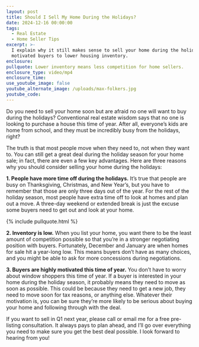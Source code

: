 ```yaml
---
layout: post
title: Should I Sell My Home During the Holidays?
date: 2024-12-16 00:00:00
tags:
  - Real Estate
  - Home Seller Tips
excerpt: >-
  I explain why it still makes sense to sell your home during the holidays, from
  motivated buyers to lower housing inventory. 
enclosure:
pullquote: Lower inventory means less competition for home sellers.
enclosure_type: video/mp4
enclosure_time:
use_youtube_image: false
youtube_alternate_image: /uploads/max-folkers.jpg
youtube_code:
---
```

Do you need to sell your home soon but are afraid no one will want to buy during the holidays? Conventional real estate wisdom says that no one is looking to purchase a house this time of year. After all, everyone’s kids are home from school, and they must be incredibly busy from the holidays, right?

The truth is that most people move when they need to, not when they want to. You can still get a great deal during the holiday season for your home sale; in fact, there are even a few key advantages. Here are three reasons why you should consider selling your home during the holidays:

**1\. People have more time off during the holidays.** It’s true that people are busy on Thanksgiving, Christmas, and New Year’s, but you have to remember that those are only three days out of the year. For the rest of the holiday season, most people have extra time off to look at homes and plan out a move. A three-day weekend or extended break is just the excuse some buyers need to get out and look at your home.

{% include pullquote.html %}

**2\. Inventory is low.** When you list your home, you want there to be the least amount of competition possible so that you’re in a stronger negotiating position with buyers. Fortunately, December and January are when homes for sale hit a year-long low. This means buyers don’t have as many choices, and you might be able to ask for more concessions during negotiations.

**3\. Buyers are highly motivated this time of year.** You don’t have to worry about window shoppers this time of year. If a buyer is interested in your home during the holiday season, it probably means they need to move as soon as possible. This could be because they need to get a new job, they need to move soon for tax reasons, or anything else. Whatever their motivation is, you can be sure they’re more likely to be serious about buying your home and following through with the deal.

If you want to sell in Q1 next year, please call or email me for a free pre-listing consultation. It always pays to plan ahead, and I’ll go over everything you need to make sure you get the best deal possible. I look forward to hearing from you!

<br>